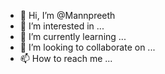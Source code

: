 - 👋 Hi, I’m @Mannpreeth
- 👀 I’m interested in ...
- 🌱 I’m currently learning ...
- 💞️ I’m looking to collaborate on ...
- 📫 How to reach me ...

<!---
Mannpreeth/Mannpreeth is a ✨ special ✨ repository because its `README.md` (this file) appears on your GitHub profile.
You can click the Preview link to take a look at your changes.
--->
